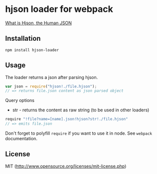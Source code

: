 # hjson loader for webpack

[What is Hjson, the Human JSON](http://hjson.org)

## Installation

`npm install hjson-loader`

## Usage

The loader returns a json after parsing hjson. 

``` javascript
var json = require("hjson!./file.hjson");
// => returns file.json content as json parsed object
```

Query options

* str   - returns the content as raw string (to be used in other loaders)

``` javascript
require "!file?name=[name].json!hjson?str!./file.hjson"
// => emits file.json
```

Don't forget to polyfill `require` if you want to use it in node.
See `webpack` documentation.

## License

MIT (http://www.opensource.org/licenses/mit-license.php)
